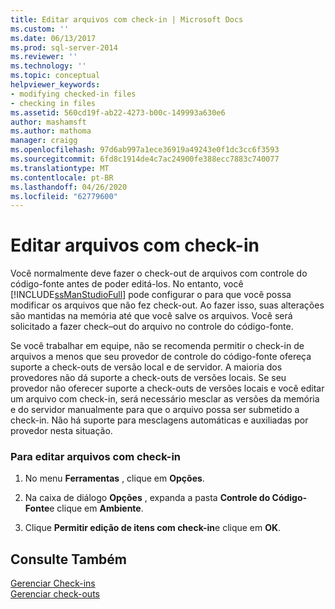 ```yaml
---
title: Editar arquivos com check-in | Microsoft Docs
ms.custom: ''
ms.date: 06/13/2017
ms.prod: sql-server-2014
ms.reviewer: ''
ms.technology: ''
ms.topic: conceptual
helpviewer_keywords:
- modifying checked-in files
- checking in files
ms.assetid: 560cd19f-ab22-4273-b00c-149993a630e6
author: mashamsft
ms.author: mathoma
manager: craigg
ms.openlocfilehash: 97d6ab997a1ece36919a49243e0f1dc3cc6f3593
ms.sourcegitcommit: 6fd8c1914de4c7ac24900fe388ecc7883c740077
ms.translationtype: MT
ms.contentlocale: pt-BR
ms.lasthandoff: 04/26/2020
ms.locfileid: "62779600"
---
```

# <a name="edit-checked-in-files"></a>Editar arquivos com check-in
  Você normalmente deve fazer o check-out de arquivos com controle do código-fonte antes de poder editá-los. No entanto, você [!INCLUDE[ssManStudioFull](../includes/ssmanstudiofull-md.md)] pode configurar o para que você possa modificar os arquivos que não fez check-out. Ao fazer isso, suas alterações são mantidas na memória até que você salve os arquivos. Você será solicitado a fazer check–out do arquivo no controle do código-fonte.  
  
 Se você trabalhar em equipe, não se recomenda permitir o check-in de arquivos a menos que seu provedor de controle do código-fonte ofereça suporte a check-outs de versão local e de servidor. A maioria dos provedores não dá suporte a check-outs de versões locais. Se seu provedor não oferecer suporte a check-outs de versões locais e você editar um arquivo com check-in, será necessário mesclar as versões da memória e do servidor manualmente para que o arquivo possa ser submetido a check-in. Não há suporte para mesclagens automáticas e auxiliadas por provedor nesta situação.  
  
### <a name="to-edit-checked-in-files"></a>Para editar arquivos com check-in  
  
1.  No menu **Ferramentas** , clique em **Opções**.  
  
2.  Na caixa de diálogo **Opções** , expanda a pasta **Controle do Código-Fonte**e clique em **Ambiente**.  
  
3.  Clique **Permitir edição de itens com check-in**e clique em **OK**.  
  
## <a name="see-also"></a>Consulte Também  
 [Gerenciar Check-ins](../../2014/database-engine/manage-checkins.md)   
 [Gerenciar check-outs](../../2014/database-engine/manage-checkouts.md)  
  
  
